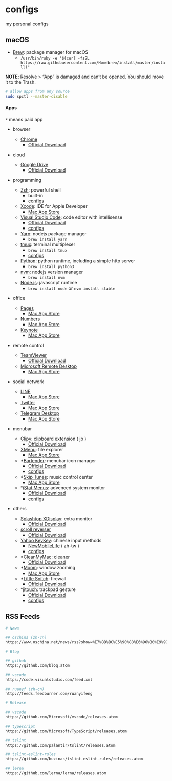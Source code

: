 # configs

my personal configs

## macOS

- [Brew](https://brew.sh/): package manager for macOS
  - `/usr/bin/ruby -e "$(curl -fsSL https://raw.githubusercontent.com/Homebrew/install/master/install)"`

**NOTE**: Resolve > “App” is damaged and can’t be opened. You should move it to the Trash.

  ```sh
  # allow apps from any source
  sudo spctl --master-disable
  ```

#### Apps

`*` means paid app

- browser
  - [Chrome](https://www.google.com.tw/chrome/)
    - [Official Download](https://www.google.com.tw/chrome/browser/desktop/)

- cloud
  - [Google Drive](https://www.google.com/drive/)
    - [Official Download](https://www.google.com/drive/download/)

- programming
  - [Zsh](https://www.zsh.org/): powerful shell
    - built-in
    - [configs](https://github.com/ikatyang/configs/tree/master/zsh)
  - [Xcode](https://developer.apple.com/xcode/): IDE for Apple Developer
    - [Mac App Store](https://itunes.apple.com/app/xcode/id497799835)
  - [Visual Studio Code](https://code.visualstudio.com/): code editor with intellisense
    - [Official Download](https://code.visualstudio.com/Download)
    - [configs](https://github.com/ikatyang/configs/tree/master/vscode)
  - [Yarn](https://yarnpkg.com/en/): nodejs package manager
    - `brew install yarn`
  - [tmux](https://tmux.github.io/): terminal multiplexer
    - `brew install tmux`
    - [configs](https://github.com/ikatyang/configs/tree/master/tmux/)
  - [Python](https://www.python.org/): python runtime, including a simple http server
    - `brew install python3`
  - [nvm](https://github.com/creationix/nvm): nodejs version manager
    - `brew install nvm`
  - [Node.js](https://nodejs.org/en/): javascript runtime
    - `brew install node` or `nvm install stable`

- office
  - [Pages](https://www.apple.com/pages/)
    - [Mac App Store](https://itunes.apple.com/app/pages/id409201541)
  - [Numbers](https://www.apple.com/numbers/)
    - [Mac App Store](https://itunes.apple.com/app/numbers/id361304891)
  - [Keynote](https://www.apple.com/keynote/)
    - [Mac App Store](https://itunes.apple.com/app/keynote/id409183694)

- remote control
  - [TeamViewer](https://www.teamviewer.com/)
    - [Official Download](https://www.teamviewer.com/en/download/)
  - [Microsoft Remote Desktop](https://www.microsoft.com/en-us/cloud-platform/desktop-virtualization)
    - [Mac App Store](https://itunes.apple.com/app/microsoft-remote-desktop/id715768417)

- social network
  - [LINE](https://line.me/)
    - [Mac App Store](https://itunes.apple.com/app/line/id539883307)
  - [Twitter](https://twitter.com/)
    - [Mac App Store](https://itunes.apple.com/app/twitter/id409789998)
  - [Telegram Desktop](https://telegram.org/)
    - [Mac App Store](https://itunes.apple.com/app/telegram-desktop/id946399090)

- menubar
  - [Clipy](https://clipy-app.com/): clipboard extension ( jp )
    - [Official Download](https://clipy-app.com/)
  - [XMenu](http://www.devontechnologies.com/products/freeware/): file explorer
    - [Mac App Store](https://itunes.apple.com/app/xmenu/id419332741)
  - *[Bartender](https://www.macbartender.com/): menubar icon manager
    - [Official Download](https://www.macbartender.com/)
    - [configs](https://github.com/ikatyang/configs/tree/master/others/bartender.md)
  - *[Skip Tunes](http://skiptunes.com/): music control center
    - [Mac App Store](https://itunes.apple.com/app/skip-tunes-for-spotify-and-itunes/id499695659)
  - *[iStat Menus](https://bjango.com/mac/istatmenus/): advenced system monitor
    - [Official Download](https://bjango.com/mac/istatmenus/)
    - [configs](https://github.com/ikatyang/configs/tree/master/others/istat-menus.md)

- others
  - [Splashtop XDisplay](https://www.splashtop.com/wiredxdisplay): extra monitor
    - [Official Download](https://www.splashtop.com/wiredxdisplay)
  - [scroll reverser](https://pilotmoon.com/scrollreverser/)
    - [Official Download](https://pilotmoon.com/scrollreverser/)
  - [Yahoo KeyKey](https://github.com/yahoo/KeyKey): chinese input methods
    - [NewMobileLife](https://www.newmobilelife.com/2016/09/21/macos-sierra-install-yahoo-input-method-download/) ( zh-tw )
    - [configs](https://github.com/ikatyang/configs/tree/master/yahoo-keykey/)
  - *[CleanMyMac](https://cleanmymac.com/): cleaner
    - [Official Download](https://cleanmymac.com/)
  - *[Moom](https://manytricks.com/moom): window zooming
    - [Mac App Store](https://itunes.apple.com/app/moom/id419330170)
  - *[Little Snitch](https://www.obdev.at/products/littlesnitch/index.html): firewall
    - [Official Download](https://www.obdev.at/products/littlesnitch/index.html)
  - *[jitouch](https://www.jitouch.com/): trackpad gesture
    - [Official Download](https://www.jitouch.com/)
    - [configs](https://github.com/ikatyang/configs/tree/master/others/jitouch.md)

## RSS Feeds

```sh
# News

## oschina (zh-cn)
https://www.oschina.net/news/rss?show=%E7%BB%BC%E5%90%88%E6%96%B0%E9%97%BB

# Blog

## github
https://github.com/blog.atom

## vscode
https://code.visualstudio.com/feed.xml

## ruanyf (zh-cn)
http://feeds.feedburner.com/ruanyifeng

# Release

## vscode
https://github.com/Microsoft/vscode/releases.atom

## typescript
https://github.com/Microsoft/TypeScript/releases.atom

## tslint
https://github.com/palantir/tslint/releases.atom

## tslint-eslint-rules
https://github.com/buzinas/tslint-eslint-rules/releases.atom

## lerna
https://github.com/lerna/lerna/releases.atom
```
